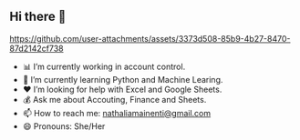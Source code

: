 ## Hi there 👋



https://github.com/user-attachments/assets/3373d508-85b9-4b27-8470-87d2142cf738


- 📊 I’m currently working in account control.
- 🐍 I’m currently learning Python and Machine Learing.
- ❤️ I’m looking for help with Excel and Google Sheets.
- 💰 Ask me about Accouting, Finance and Sheets.
- 📫 How to reach me: nathaliamainenti@gmail.com
- 😄 Pronouns: She/Her
